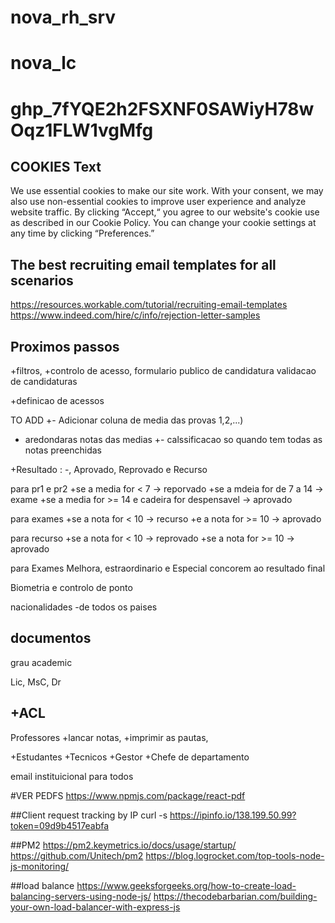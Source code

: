 # nova_rh_srv
# nova_lc

# 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



## COOKIES Text

We use essential cookies to make our site work. With your consent, we may also use non-essential cookies to improve user experience and analyze website traffic. By clicking “Accept,“ you agree to our website's cookie use as described in our Cookie Policy. You can change your cookie settings at any time by clicking “Preferences.”


## The best recruiting email templates for all scenarios
https://resources.workable.com/tutorial/recruiting-email-templates
https://www.indeed.com/hire/c/info/rejection-letter-samples



Proximos passos
-
+filtros,
+controlo de acesso,
formulario publico de candidatura
validacao de candidaturas




+definicao de acessos



TO ADD
+- Adicionar coluna de media das provas 1,2,...)
- aredondaras notas das medias 
+- calssificacao so quando tem todas as notas preenchidas

+Resultado : -, Aprovado, Reprovado e Recurso


para pr1 e pr2
+se a media for  < 7 -> reporvado
+se a mdeia for de 7 a 14 -> exame
+se a media for >= 14 e cadeira for despensavel -> aprovado

para exames
+se a nota for < 10 -> recurso 
+e a nota for >= 10 -> aprovado

para recurso
+se a nota for < 10 -> reprovado 
+se a nota for >= 10 -> aprovado

para Exames Melhora, estraordinario e Especial
concorem ao resultado final


Biometria e controlo de ponto

nacionalidades
-de todos os paises

documentos
-

grau academic

Lic, MsC, Dr

+ACL
-
Professores
+lancar notas,
+imprimir as pautas,

+Estudantes
+Tecnicos
+Gestor
+Chefe de departamento

email instituicional para todos


#VER PEDFS
https://www.npmjs.com/package/react-pdf

##Client request tracking by IP
curl -s https://ipinfo.io/138.199.50.99?token=09d9b4517eabfa

##PM2
https://pm2.keymetrics.io/docs/usage/startup/
https://github.com/Unitech/pm2
https://blog.logrocket.com/top-tools-node-js-monitoring/

##load balance
https://www.geeksforgeeks.org/how-to-create-load-balancing-servers-using-node-js/
https://thecodebarbarian.com/building-your-own-load-balancer-with-express-js